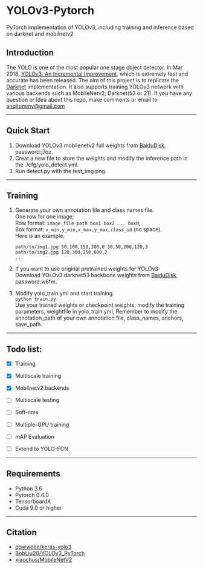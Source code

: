 # YOLOv3-Pytorch
PyTorch implementation of YOLOv3, including training and inference based on darknet and mobilnetv2
## Introduction
The YOLO is one of the most popular one stage object detector. In Mar 2018, [YOLOv3: An Incremental Improvement](https://pjreddie.com/media/files/papers/YOLOv3.pdf), which is extremely fast and accurate has been released. The aim of this project is to replicate the [Darknet](https://github.com/pjreddie/darknet) implementation. It also supports training YOLOv3 network with various backends such as MobileNetv2, Darknet(53 or 21). If you have any question or idea about this repo, make comments or email to anqitommy@gmail.com


---
## Quick Start
1. Download YOLOv3 mobilenetv2 full weights from [BaiduDisk](https://pan.baidu.com/s/15SS5CtdXcIRzSwdB4w0h3Q), password:j7oz.
2. Creat a new file to store the weights and modify the inference path in the ./cfg/yolo_detect.yml.
3. Run detect.py with the test_img.png.


---
## Training
1. Generate your own annotation file and class names file.  
    One row for one image;  
    Row format: `image_file_path box1 box2 ... boxN`;  
    Box format: `x_min,y_min,x_max,y_max,class_id` (no space).  
    Here is an example:
    ```
    path/to/img1.jpg 50,100,150,200,0 30,50,200,120,3
    path/to/img2.jpg 120,300,250,600,2
    ...
    ```
2. If you want to use original pretrained weights for YOLOv3:  
    Download YOLOv3 darknet53 backbone weights from [BaiduDisk](https://pan.baidu.com/s/1N3jN6imnsbsquk04J2G_-Q), password:w6fm.

3. Modify yolo_train.yml and start training.  
    `python train.py`  
    Use your trained weights or checkpoint weights, modify the training parameters, weightfile in yolo_train.yml, 
    Remember to modify the annotation_path of your own annotation file, class_names, anchors, save_path.


---

## Todo list:
- [x] Training  
- [x] Multiscale training
- [x] Mobilnetv2 backends
- [ ] Multiscale testing 
- [ ] Soft-nms
- [ ] Multiple-GPU training
- [ ] mAP Evaluation
- [ ] Extend to YOLO-FCN


---
## Requirements
- Python 3.6
- Pytorch 0.4.0
- TensorboardX
- Cuda 9.0 or higher


---

## Citation
- [qqwweee/keras-yolo3](https://github.com/qqwweee/keras-yolo3)
- [BobLiu20/YOLOv3_PyTorch](https://github.com/BobLiu20/YOLOv3_PyTorch)
- [xiaochus/MobileNetV2](https://github.com/xiaochus/MobileNetV2)
